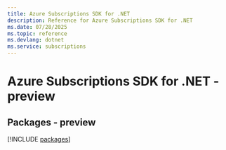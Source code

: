 ```yaml
---
title: Azure Subscriptions SDK for .NET
description: Reference for Azure Subscriptions SDK for .NET
ms.date: 07/28/2025
ms.topic: reference
ms.devlang: dotnet
ms.service: subscriptions
---
```

# Azure Subscriptions SDK for .NET - preview
## Packages - preview
[!INCLUDE [packages](subscriptions-index.md)]